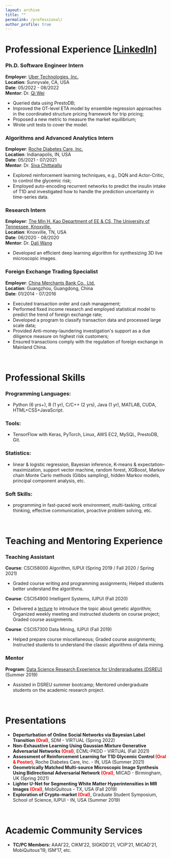 ```yaml
---
layout: archive
title: ""
permalink: /professional/
author_profile: true
---
```


# Professional Experience [[LinkedIn]](https://www.linkedin.com/in/jun-zhuang-74800957/)

### Ph.D. Software Engineer Intern
<b>Employer</b>: [Uber Technologies, Inc.](https://www.uber.com/us/en/about/) <br>
<b>Location</b>: Sunnyvale, CA, USA <br>
<b>Date</b>: 05/2022 - 08/2022 <br>
<b>Mentor</b>: Dr. [Qi Wei](https://sites.google.com/site/qiweiunivcambridge/home) <br>
* Queried data using PrestoDB;
* Improved the OT-level ETA model by ensemble regression approaches in the coordinated structure pricing framework for trip pricing;
* Proposed a new metric to measure the market equilibrium;
* Wrote unit tests to cover the model.

### Algorithms and Advanced Analytics Intern
<b>Employer</b>: [Roche Diabetes Care, Inc.](https://www.roche.com/partnering/diagnostics-areas-of-interest/diabetes-management.htm) <br>
<b>Location</b>: Indianapolis, IN, USA <br>
<b>Date</b>: 05/2021 - 07/2021 <br>
<b>Mentor</b>: Dr. [Siva Chittajallu](https://www.linkedin.com/in/siva-chittajallu-5972918) <br>
* Explored reinforcement learning techniques, e.g., DQN and Actor-Critic, to control the glycemic risk;
* Employed auto-encoding recurrent networks to predict the insulin intake of T1D and investigated how to handle the prediction uncertainty in time-series data.

### Research Intern
<b>Employer</b>: [The Min H. Kao Department of EE & CS, The University of Tennessee, Knoxville.](https://www.eecs.utk.edu/) <br>
<b>Location</b>: Knoxville, TN, USA <br>
<b>Date</b>: 06/2020 - 08/2020 <br>
<b>Mentor</b>: Dr. [Dali Wang](https://www.ornl.gov/staff-profile/dali-wang) <br>
* Developed an efficient deep learning algorithm for synthesizing 3D live microscopic images.

### Foreign Exchange Trading Specialist
<b>Employer</b>: [China Merchants Bank Co., Ltd.](http://english.cmbchina.com/) <br>
<b>Location</b>: Guangzhou, Guangdong, China <br>
<b>Date</b>: 01/2014 - 07/2016 <br>
* Executed transaction order and cash management;
* Performed fixed income research and employed statistical model to predict the trend of foreign exchange rate;
* Developed a program to classify transaction data and processed large scale data;
* Provided Anti-money-laundering investigation's support as a due diligence measure on highest risk customers;
* Ensured transactions comply with the regulation of foreign exchange in Mainland China.

<br>

# Professional Skills

### Programming Languages:
* Python (6 yrs+), R (1 yr), C/C++ (2 yrs), Java (1 yr), MATLAB, CUDA, HTML+CSS+JavaScript.

### Tools: 
* TensorFlow with Keras, PyTorch, Linux, AWS EC2, MySQL, PrestoDB, Git.

### Statistics: 
* linear & logistic regression, Bayesian inference, K-means & expectation–maximization, support vector machine, random forest, XGBoost, Markov chain Monte Carlo methods (Gibbs sampling), hidden Markov models, principal component analysis, etc.

### Soft Skills: 
* programming in fast-paced work environment, multi-tasking, critical thinking, effective communication, proactive problem solving, etc.

<br>

# Teaching and Mentoring Experience

### Teaching Assistant
<b>Course</b>: CSCI58000 Algorithm, IUPUI (Spring 2019 / Fall 2020 / Spring 2021) <br>
* Graded course writing and programming assignments; Helped students better understand the algorithms. <br>

<b>Course</b>: CSCI54900 Intelligent Systems, IUPUI (Fall 2020) <br>
* Delivered a [lecture](https://www.youtube.com/watch?v=mlJIh8cWHQs) to introduce the topic about genetic algorithm; Organized weekly meeting and instructed students on course project; Graded course assignments. <br>

<b>Course</b>: CSCI57300 Data Mining, IUPUI (Fall 2019) <br>
* Helped prepare course miscellaneous; Graded course assignments; Instructed students to understand the classic algorithms of data mining. <br>

### Mentor
<b>Program</b>: [Data Science Research Experience for Undergraduates (DSREU)](https://seiri.iupui.edu/externalawards/reudatascience.html) (Summer 2019) <br>
* Assisted in DSREU summer bootcamp; Mentored undergraduate students on the academic research project. <br>

<br>

# Presentations
* <b>Deperturbation of Online Social Networks via Bayesian Label Transition <span style="color:red">(Oral)</span></b>, SDM - VIRTUAL (Spring 2022) <br>
* <b>Non-Exhaustive Learning Using Gaussian Mixture Generative Adversarial Networks <span style="color:red">(Oral)</span></b>, ECML-PKDD - VIRTUAL (Fall 2021) <br>
* <b>Assessment of Reinforcement Learning for T1D Glycemic Control <span style="color:red">(Oral & Poster)</span></b>, Roche Diabetes Care, Inc. - IN, USA (Summer 2021) <br>
* <b>Geometrically Matched Multi-source Microscopic Image Synthesis Using Bidirectional Adversarial Network <span style="color:red">(Oral)</span></b>, MICAD - Birmingham, UK (Spring 2021) <br>
* <b>Lighter U-Net for Segmenting White Matter Hyperintensities in MR Images <span style="color:red">(Oral)</span></b>, MobiQuitous - TX, USA (Fall 2019) <br>
* <b>Exploration of Crypto-market <span style="color:red">(Oral)</span></b>, Graduate Student Symposium, School of Science, IUPUI - IN, USA (Summer 2019) <br>

<br>

# Academic Community Services
* <b>TC/PC Members:</b> AAAI’22, CIKM’22, SIGKDD’21, VCIP’21, MICAD’21, MobiQuitous’19, ISM’17, etc. <br>
